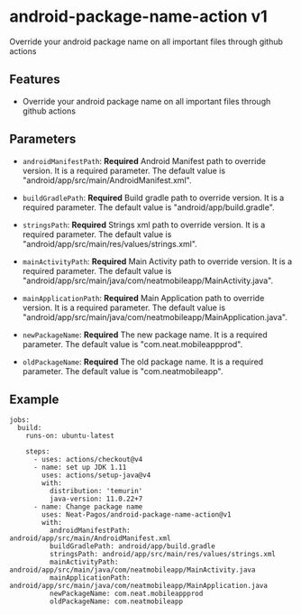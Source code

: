 # android-package-name-action v1
Override your android package name on all important files through github actions

## Features
* Override your android package name on all important files through github actions

## Parameters

- `androidManifestPath`: **Required** Android Manifest path to override version. It is a required parameter. The default value is "android/app/src/main/AndroidManifest.xml".

- `buildGradlePath`: **Required** Build gradle path to override version. It is a required parameter. The default value is "android/app/build.gradle".

- `stringsPath`: **Required** Strings xml path to override version. It is a required parameter. The default value is "android/app/src/main/res/values/strings.xml".

- `mainActivityPath`: **Required** Main Activity path to override version. It is a required parameter. The default value is "android/app/src/main/java/com/neatmobileapp/MainActivity.java".

- `mainApplicationPath`: **Required** Main Application path to override version. It is a required parameter. The default value is "android/app/src/main/java/com/neatmobileapp/MainApplication.java".

- `newPackageName`: **Required** The new package name. It is a required parameter. The default value is "com.neat.mobileappprod".

- `oldPackageName`: **Required** The old package name. It is a required parameter. The default value is "com.neatmobileapp".

## Example
```
jobs:
  build:
    runs-on: ubuntu-latest

    steps:
      - uses: actions/checkout@v4
      - name: set up JDK 1.11
        uses: actions/setup-java@v4
        with:
          distribution: 'temurin'
          java-version: 11.0.22+7
      - name: Change package name
        uses: Neat-Pagos/android-package-name-action@v1
        with:
          androidManifestPath: android/app/src/main/AndroidManifest.xml
          buildGradlePath: android/app/build.gradle
          stringsPath: android/app/src/main/res/values/strings.xml
          mainActivityPath: android/app/src/main/java/com/neatmobileapp/MainActivity.java
          mainApplicationPath: android/app/src/main/java/com/neatmobileapp/MainApplication.java
          newPackageName: com.neat.mobileappprod
          oldPackageName: com.neatmobileapp
```
